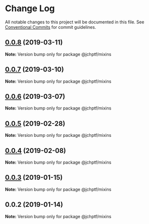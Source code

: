 # Change Log

All notable changes to this project will be documented in this file.
See [Conventional Commits](https://conventionalcommits.org) for commit guidelines.

## [0.0.8](https://github.com/jheinnic/portfolio-monorepo/compare/@jchptf/mixins@0.0.7...@jchptf/mixins@0.0.8) (2019-03-11)

**Note:** Version bump only for package @jchptf/mixins





## [0.0.7](https://github.com/jheinnic/portfolio-monorepo/compare/@jchptf/mixins@0.0.6...@jchptf/mixins@0.0.7) (2019-03-10)

**Note:** Version bump only for package @jchptf/mixins





## [0.0.6](https://github.com/jheinnic/portfolio-monorepo/compare/@jchptf/mixins@0.0.5...@jchptf/mixins@0.0.6) (2019-03-07)

**Note:** Version bump only for package @jchptf/mixins





## [0.0.5](https://github.com/jheinnic/portfolio-monorepo/compare/@jchptf/mixins@0.0.4...@jchptf/mixins@0.0.5) (2019-02-28)

**Note:** Version bump only for package @jchptf/mixins





## [0.0.4](https://github.com/jheinnic/portfolio-monorepo/compare/@jchptf/mixins@0.0.3...@jchptf/mixins@0.0.4) (2019-02-08)

**Note:** Version bump only for package @jchptf/mixins





## [0.0.3](https://github.com/jheinnic/portfolio-monorepo/compare/@jchptf/mixins@0.0.2...@jchptf/mixins@0.0.3) (2019-01-15)

**Note:** Version bump only for package @jchptf/mixins





## 0.0.2 (2019-01-14)

**Note:** Version bump only for package @jchptf/mixins
